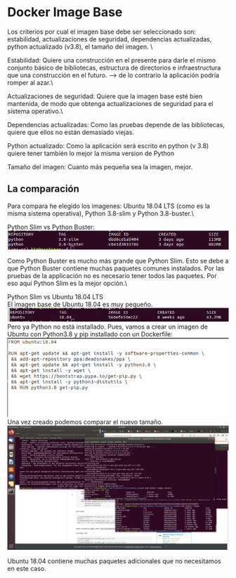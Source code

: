 # Docker Image Base
Los criterios por cual el imagen base debe ser seleccionado son: estabilidad, actualizaciones de seguridad, dependencias actualizadas, python actualizado (v3.8), el tamaño del imagen. \

Estabilidad: Quiere una construcción en el presente para darle el mismo conjunto básico de bibliotecas, estructura de directorios e infraestructura que una construcción en el futuro.
--> de lo contrario la aplicación podría romper al azar.\

Actualizaciones de seguridad: Quiere que la imagen base esté bien mantenida, de modo que obtenga actualizaciones de seguridad para el sistema operativo.\

Dependencias actualizadas: Como las pruebas depende de las bibliotecas, quiere que ellos no están demasiado viejas.

Python actualizado: Como la aplicación será escrito en python (v 3.8) quiere tener también lo mejor la misma version de Python

Tamaño del imagen: Cuanto más pequeña sea la imagen, mejor.

## La comparación

Para compara he elegido los imagenes: Ubuntu 18.04 LTS (como es la misma sistema operativa), Python 3.8-slim y Python 3.8-buster.\

Python Slim vs Python Buster: \
![python slim vs python buster](imgs/comparison_python_images.png)

Como Python Buster es mucho más grande que Python Slim. Esto se debe a que Python Buster contiene muchas paquetes comunes instalados. Por las pruebas de la applicación no es necesario tener todos las paquetes. Por eso aquí Python Slim es la mejor opción.\

Python Slim vs Ubuntu 18.04 LTS\
El imagen base de Ubuntu 18.04 es muy pequeño.
![docker ubuntu image size](imgs/ubuntu_image_size.png)
Pero ya Python no está installado.
Pues, vamos a crear un imagen de Ubuntu con Python3.8 y pip installado con un Dockerfile:\
![Dockerfile create Ubuntu Image with Python](imgs/ubuntu_dockerfile.png)
Una vez creado podemos comparar el nuevo tamaño.
![new ubuntu image size](imgs/ubuntu_python.png)

Ubuntu 18.04 contiene muchas paquetes adicionales que no necesitamos en este caso. 
